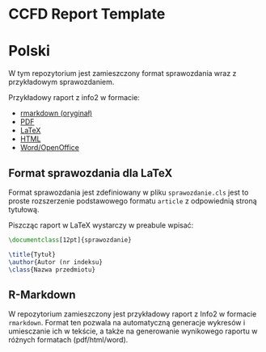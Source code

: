 CCFD Report Template
====================

# Polski

W tym repozytorium jest zamieszczony format sprawozdania wraz z przykładowym sprawozdaniem.

Przykładowy raport z info2 w formacie:

- [rmarkdown (oryginał)](https://github.com/ccfd/report-template/archive/master.zip)
- [PDF](https://github.com/ccfd/report-template/blob/auto/pdf/info2.pdf?raw=true)
- [LaTeX](https://github.com/ccfd/report-template/archive/auto/latex.zip)
- [HTML](https://github.com/ccfd/report-template/archive/auto/html.zip)
- [Word/OpenOffice](https://github.com/ccfd/report-template/blob/auto/word/info2.docx?raw=true)

## Format sprawozdania dla LaTeX

Format sprawozdania jest zdefiniowany w pliku `sprawozdanie.cls` jest to proste rozszerzenie podstawowego formatu `article` z odpowiednią stroną tytułową.

Piszcząc raport w LaTeX wystarczy w preabule wpisać:
```latex
\documentclass[12pt]{sprawozdanie}

\title{Tytuł}
\author{Autor (nr indeksu}
\class{Nazwa przedmiotu}
```

## R-Markdown

W repozytorium zamieszczony jest przykładowy raport z Info2 w formacie `rmarkdown`. Format ten pozwala na automatyczną generacje wykresów i umiesczanie ich w tekście, a także na generowanie wynikowego raportu w różnych formatach (pdf/html/word).

